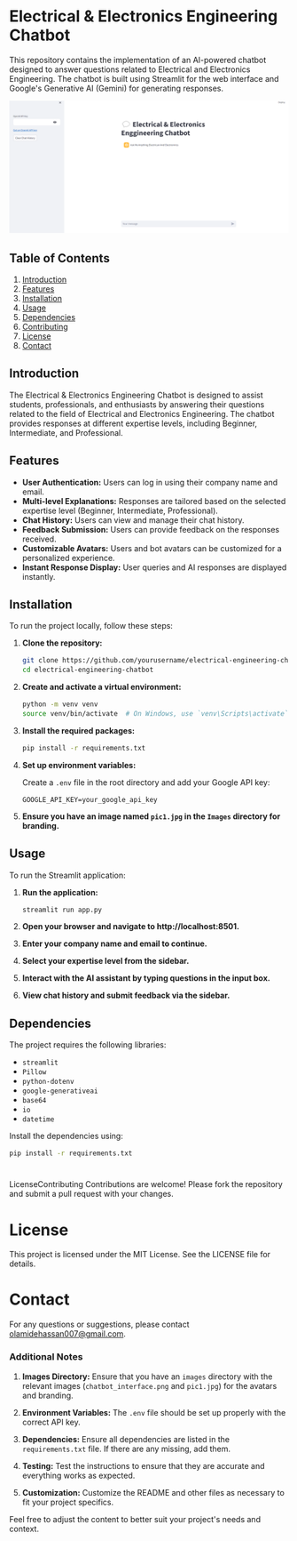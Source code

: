 # Electrical & Electronics Engineering Chatbot

This repository contains the implementation of an AI-powered chatbot designed to answer questions related to Electrical and Electronics Engineering. The chatbot is built using Streamlit for the web interface and Google's Generative AI (Gemini) for generating responses.

![Chatbot Interface](Images\page1.png)

## Table of Contents
1. [Introduction](#introduction)
2. [Features](#features)
3. [Installation](#installation)
4. [Usage](#usage)
5. [Dependencies](#dependencies)
6. [Contributing](#contributing)
7. [License](#license)
8. [Contact](#contact)

## Introduction

The Electrical & Electronics Engineering Chatbot is designed to assist students, professionals, and enthusiasts by answering their questions related to the field of Electrical and Electronics Engineering. The chatbot provides responses at different expertise levels, including Beginner, Intermediate, and Professional.

## Features

- **User Authentication:** Users can log in using their company name and email.
- **Multi-level Explanations:** Responses are tailored based on the selected expertise level (Beginner, Intermediate, Professional).
- **Chat History:** Users can view and manage their chat history.
- **Feedback Submission:** Users can provide feedback on the responses received.
- **Customizable Avatars:** Users and bot avatars can be customized for a personalized experience.
- **Instant Response Display:** User queries and AI responses are displayed instantly.

## Installation

To run the project locally, follow these steps:

1. **Clone the repository:**

    ```bash
    git clone https://github.com/yourusername/electrical-engineering-chatbot.git
    cd electrical-engineering-chatbot
    ```

2. **Create and activate a virtual environment:**

    ```bash
    python -m venv venv
    source venv/bin/activate  # On Windows, use `venv\Scripts\activate`
    ```

3. **Install the required packages:**

    ```bash
    pip install -r requirements.txt
    ```

4. **Set up environment variables:**

    Create a `.env` file in the root directory and add your Google API key:

    ```env
    GOOGLE_API_KEY=your_google_api_key
    ```

5. **Ensure you have an image named `pic1.jpg` in the `Images` directory for branding.**

## Usage

To run the Streamlit application:

1. **Run the application:**

    ```bash
    streamlit run app.py
    ```

2. **Open your browser and navigate to http://localhost:8501.**

3. **Enter your company name and email to continue.**

4. **Select your expertise level from the sidebar.**

5. **Interact with the AI assistant by typing questions in the input box.**

6. **View chat history and submit feedback via the sidebar.**

## Dependencies

The project requires the following libraries:

- `streamlit`
- `Pillow`
- `python-dotenv`
- `google-generativeai`
- `base64`
- `io`
- `datetime`

Install the dependencies using:

```bash
pip install -r requirements.txt
```

# 

LicenseContributing
Contributions are welcome! Please fork the repository and submit a pull request with your changes.

# License
This project is licensed under the MIT License. See the LICENSE file for details.


# Contact

For any questions or suggestions, please contact olamidehassan007@gmail.com.


### Additional Notes

1. **Images Directory:** Ensure that you have an `images` directory with the relevant images (`chatbot_interface.png` and `pic1.jpg`) for the avatars and branding.

2. **Environment Variables:** The `.env` file should be set up properly with the correct API key.

3. **Dependencies:** Ensure all dependencies are listed in the `requirements.txt` file. If there are any missing, add them.

4. **Testing:** Test the instructions to ensure that they are accurate and everything works as expected.

5. **Customization:** Customize the README and other files as necessary to fit your project specifics.

Feel free to adjust the content to better suit your project's needs and context.
